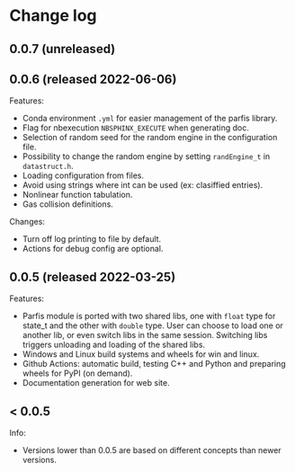 # Change log

## 0.0.7 (unreleased)

## 0.0.6 (released 2022-06-06)

Features:

  - Conda environment `.yml` for easier management of the parfis library.
  - Flag for nbexecution `NBSPHINX_EXECUTE` when generating doc.
  - Selection of random seed for the random engine in the configuration file.
  - Possibility to change the random engine by setting `randEngine_t` in `datastruct.h`.
  - Loading configuration from files.
  - Avoid using strings where int can be used (ex: clasiffied entries).
  - Nonlinear function tabulation.
  - Gas collision definitions.

Changes:

  - Turn off log printing to file by default.
  - Actions for debug config are optional.

## 0.0.5 (released 2022-03-25)

Features:

  - Parfis module is ported with two shared libs, one with `float` type for state_t and the other
    with `double` type. User can choose to load one or another lib, or even switch libs in the 
    same session. Switching libs triggers unloading and loading of the shared libs.
  - Windows and Linux build systems and wheels for win and linux.
  - Github Actions: automatic build, testing C++ and Python and preparing wheels for PyPI (on demand).
  - Documentation generation for web site.

## < 0.0.5

Info:

  - Versions lower than 0.0.5 are based on different concepts than newer versions.